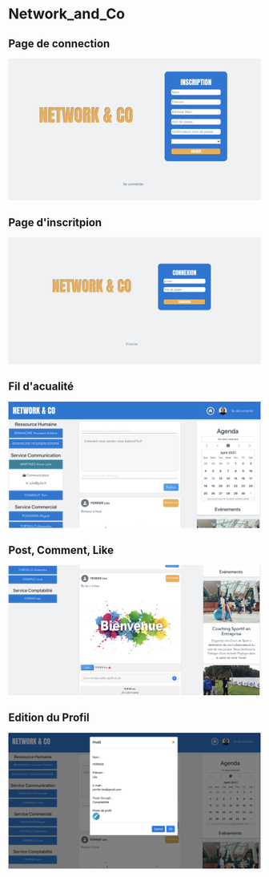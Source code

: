 # Network_and_Co
<h2> Page de connection </h2>
<img src='./network&co_connection.png'>

<h2> Page d'inscritpion </h2>
<img src='./network&co_subscribe.png'>

<h2> Fil d'acualité </h2>
<img src='./network&co_home.png'>

<h2> Post, Comment, Like </h2>
<img src='./network&co_post_comment_like.png'>

<h2> Edition du Profil </h2>
<img src='./network&co_editprofil.png'>

